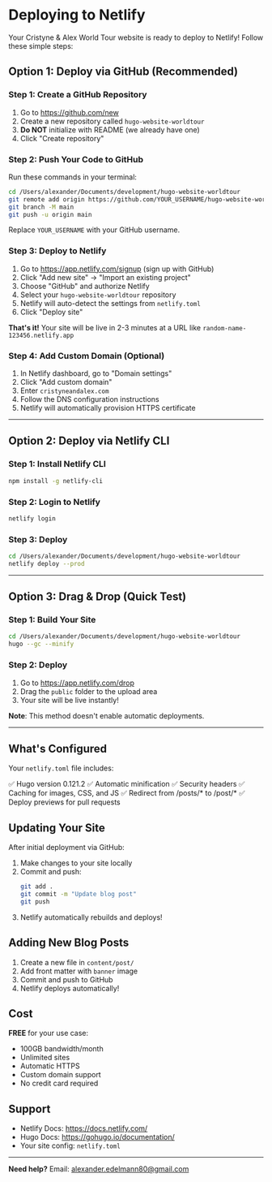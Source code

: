 # Deploying to Netlify

Your Cristyne & Alex World Tour website is ready to deploy to Netlify! Follow these simple steps:

## Option 1: Deploy via GitHub (Recommended)

### Step 1: Create a GitHub Repository
1. Go to https://github.com/new
2. Create a new repository called `hugo-website-worldtour`
3. **Do NOT** initialize with README (we already have one)
4. Click "Create repository"

### Step 2: Push Your Code to GitHub
Run these commands in your terminal:

```bash
cd /Users/alexander/Documents/development/hugo-website-worldtour
git remote add origin https://github.com/YOUR_USERNAME/hugo-website-worldtour.git
git branch -M main
git push -u origin main
```

Replace `YOUR_USERNAME` with your GitHub username.

### Step 3: Deploy to Netlify
1. Go to https://app.netlify.com/signup (sign up with GitHub)
2. Click "Add new site" → "Import an existing project"
3. Choose "GitHub" and authorize Netlify
4. Select your `hugo-website-worldtour` repository
5. Netlify will auto-detect the settings from `netlify.toml`
6. Click "Deploy site"

**That's it!** Your site will be live in 2-3 minutes at a URL like `random-name-123456.netlify.app`

### Step 4: Add Custom Domain (Optional)
1. In Netlify dashboard, go to "Domain settings"
2. Click "Add custom domain"
3. Enter `cristyneandalex.com`
4. Follow the DNS configuration instructions
5. Netlify will automatically provision HTTPS certificate

---

## Option 2: Deploy via Netlify CLI

### Step 1: Install Netlify CLI
```bash
npm install -g netlify-cli
```

### Step 2: Login to Netlify
```bash
netlify login
```

### Step 3: Deploy
```bash
cd /Users/alexander/Documents/development/hugo-website-worldtour
netlify deploy --prod
```

---

## Option 3: Drag & Drop (Quick Test)

### Step 1: Build Your Site
```bash
cd /Users/alexander/Documents/development/hugo-website-worldtour
hugo --gc --minify
```

### Step 2: Deploy
1. Go to https://app.netlify.com/drop
2. Drag the `public` folder to the upload area
3. Your site will be live instantly!

**Note**: This method doesn't enable automatic deployments.

---

## What's Configured

Your `netlify.toml` file includes:

✅ Hugo version 0.121.2
✅ Automatic minification
✅ Security headers
✅ Caching for images, CSS, and JS
✅ Redirect from /posts/* to /post/*
✅ Deploy previews for pull requests

## Updating Your Site

After initial deployment via GitHub:

1. Make changes to your site locally
2. Commit and push:
   ```bash
   git add .
   git commit -m "Update blog post"
   git push
   ```
3. Netlify automatically rebuilds and deploys!

## Adding New Blog Posts

1. Create a new file in `content/post/`
2. Add front matter with `banner` image
3. Commit and push to GitHub
4. Netlify deploys automatically!

## Cost

**FREE** for your use case:
- 100GB bandwidth/month
- Unlimited sites
- Automatic HTTPS
- Custom domain support
- No credit card required

## Support

- Netlify Docs: https://docs.netlify.com/
- Hugo Docs: https://gohugo.io/documentation/
- Your site config: `netlify.toml`

---

**Need help?** Email: alexander.edelmann80@gmail.com
